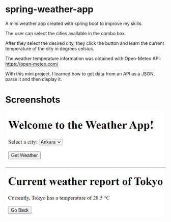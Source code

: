 # spring-weather-app
A mini weather app created with spring boot to improve my skills.  
  
The user can select the cities available in the combo box.  
  
After they select the desired city, they click the button and learn the current temperature of the city in degrees celsius.  
  
The weather temperature information was obtained with Open-Meteo API: https://open-meteo.com/
  
With this mini project, I learned how to get data from an API as a JSON, parse it and then display it.

# Screenshots
![Main Menu](https://github.com/Eren4/spring-weather-app/blob/master/screenshots/ss1.png)
![Weather Info](https://github.com/Eren4/spring-weather-app/blob/master/screenshots/ss2.png)
